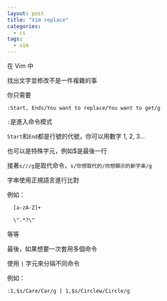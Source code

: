 ```yaml
---
layout: post
title: "Vim replace"
categories:
  - cs
tags:
  - vim
---
```


在 Vim 中

找出文字並修改不是一件複雜的事

你只需要

`:Start, Ends/You want to replace/You want to get/g`

`:`是進入命令模式

`Start`和`End`都是行號的代號，你可以用數字 1, 2, 3...

也可以是特殊字元，例如\$是最後一行

接著`s///g`是取代命令，`s/你想取代的/你想顯示的新字串/g`

字串使用正規語言進行比對

例如：

```bash
  [a-zA-Z]+

  \".*?\"
```

等等

最後，如果想要一次套用多個命令

使用 `|` 字元來分隔不同命令

例如：

`:1,$s/Care/Car/g | 1,$s/Circlew/Circle/g`
